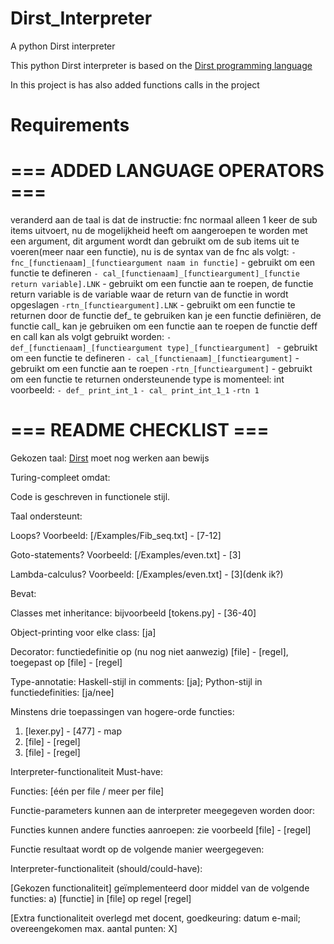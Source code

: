 # Dirst_Interpreter

A python Dirst interpreter

This python Dirst interpreter is based on the [Dirst programming language](https://esolangs.org/wiki/Dirst)

In this project is has also added functions calls in the project

# Requirements

# === ADDED LANGUAGE OPERATORS ===
veranderd aan de taal is dat de instructie: fnc normaal alleen 1 keer de sub items uitvoert, nu de mogelijkheid heeft om aangeroepen te worden met een argument, dit argument wordt dan gebruikt om de sub items uit te voeren(meer naar een functie), nu is de syntax van de fnc als volgt:
```- fnc_[functienaam]_[functieargument naam in functie]``` - gebruikt om een functie te defineren
```- cal_[functienaam]_[functieargument]_[functie return variable].LNK``` - gebruikt om een functie aan te roepen, de functie return variable is de variable waar de return van de functie in wordt opgeslagen
```-rtn_[functieargument].LNK``` - gebruikt om een functie te returnen
door de functie def_ te gebruiken kan je een functie definiëren, de functie call_ kan je gebruiken om een functie aan te roepen
de functie deff en call kan als volgt gebruikt worden:
```- def_[functienaam]_[functieargument type]_[functieargument] ``` - gebruikt om een functie te defineren
```- cal_[functienaam]_[functieargument]``` - gebruikt om een functie aan te roepen
```-rtn_[functieargument]``` - gebruikt om een functie te returnen
ondersteunende type is momenteel: int
voorbeeld:
```- def_ print_int_1```
```- cal_ print_int_1_1```
```-rtn 1```


# === README CHECKLIST ===
Gekozen taal: [Dirst](https://esolangs.org/wiki/Dirst) moet nog werken aan bewijs

Turing-compleet omdat:

Code is geschreven in functionele stijl.

Taal ondersteunt:

Loops? Voorbeeld: [/Examples/Fib_seq.txt] - [7-12]

Goto-statements? Voorbeeld: [/Examples/even.txt] - [3]

Lambda-calculus? Voorbeeld: [/Examples/even.txt] - [3](denk ik?)

Bevat:

Classes met inheritance: bijvoorbeeld [tokens.py] - [36-40]

Object-printing voor elke class: [ja]

Decorator: functiedefinitie op (nu nog niet aanwezig) [file] - [regel], toegepast op [file] - [regel]

Type-annotatie: Haskell-stijl in comments: [ja]; Python-stijl in functiedefinities: [ja/nee]

Minstens drie toepassingen van hogere-orde functies:

1. [lexer.py] - [477] - map
2. [file] - [regel]
3. [file] - [regel]

Interpreter-functionaliteit Must-have:

Functies: [één per file / meer per file]

Functie-parameters kunnen aan de interpreter meegegeven worden door:

Functies kunnen andere functies aanroepen: zie voorbeeld [file] - [regel]

Functie resultaat wordt op de volgende manier weergegeven:

Interpreter-functionaliteit (should/could-have):

[Gekozen functionaliteit] geïmplementeerd door middel van de volgende functies: a) [functie] in [file] op regel [regel]

[Extra functionaliteit overlegd met docent, goedkeuring: datum e-mail; overeengekomen max. aantal punten: X]
